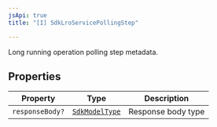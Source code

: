 ```yaml
---
jsApi: true
title: "[I] SdkLroServicePollingStep"

---
```

Long running operation polling step metadata.

## Properties

| Property | Type | Description |
| ------ | ------ | ------ |
| `responseBody?` | [`SdkModelType`](SdkModelType.md) | Response body type |
